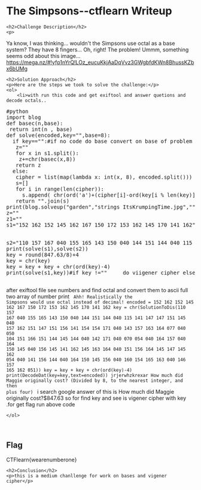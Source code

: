  

<!DOCTYPE html>
<html>
 
<body>
    <h1>The Simpsons--ctflearn  Writeup </h1>

    <h2>Challenge Description</h2>
    <p>  
Ya know, I was thinking... wouldn't the Simpsons use octal as a base system? They have 8 fingers... Oh, right! The problem! Ummm, something seems odd about this image... https://mega.nz/#!yfp1nYrQ!LOz_eucuKkjAaDqVvz3GWgbfdKWn8BhussKZbx6bUMg
</p>

    <h2>Solution Approach</h2>
    <p>Here are the steps we took to solve the challenge:</p>
    <ol> 
        <li>with run this code and get exiftool and answer quetions and decode octals..
<pre>
#python
import blog
def basec(n,base):
 return int(n , base)
def solve(encoded,key="",base=8):
  if key=="":#if no code do base convert on base of problem or if have key do vigenere-cipher
   z=""
   for x in s1.split():
    z+=chr(basec(x,8))
   return z
  else:
   cipher = list(map(lambda x: int(x, 8), encoded.split()))
   s=[]
   for i in range(len(cipher)):
     s.append( chr(ord('a')+(cipher[i]-ord(key[i % len(key)])+26) % 26))
   return "".join(s)
print(blog.solveup("garden","strings ItsKrumpingTime.jpg",""))
z=""
z1=""
s1="152 162 152 145 162 167 150 172 153 162 145 170 141 162"
 
  
s2="110 157 167 040 155 165 143 150 040 144 151 144 040 115 141 147 147 151 145 040 157 162 151 147 151 156 141 154 154 171 040 143 157 163 164 077 040 050 104 151 166 151 144 145 144 040 142 171 040 070 054 040 164 157 040 164 150 145 040 156 145 141 162 145 163 164 040 151 156 164 145 147 145 162 054 040 141 156 144 040 164 150 145 156 040 160 154 165 163 040 146 157 165 162 051"
print(solve(s1),solve(s2))
key = round(847.63/8)+4
key = chr(key)
key = key + key + chr(ord(key)-4)
print(solve(s1,key))#if key !=""     do viigener cipher else base converter solve("10","",2)

</pre>
after exiftool file see numbers and find octal and convert them to ascii full two array 
of number print 
<code>
Ahh! Realistically the Simpsons would use octal instead of decimal!
encoded = 152 162 152 145 162 167 150 172 153 162 145 170 141 162
key = chr(SolutionToDis(110 157 167 040 155 165 143 150 040 144 151 144 040 115 141 147 147 151 145 040 157 162 151 147 151 156 141 154 154 171 040 143 157 163 164 077 040 050 104 151 166 151 144 145 144 040 142 171 040 070 054 040 164 157 040 164 150 145 040 156 145 141 162 145 163 164 040 151 156 164 145 147 145 162 054 040 141 156 144 040 164 150 145 156 040 160 154 165 163 040 146 157 165 162 051))
key = key + key + chr(ord(key)-4)
print(DecodeDat(key=key,text=encoded))
jrjerwhzkrexar How much did Maggie originally cost? (Divided by 8, to the nearest integer, and then plus four)
</code>
i search google answer of this is How much did Maggie originally cost?$847.63
so for find key and see is vigener cipher with key .for get flag run above code
 
    </ol>
<br>
    <h2>Flag</h2>
    <p class="flag">CTFlearn{wearenumberone}
</p>

    <h2>Conclusion</h2>
    <p>this is a medium chanllenge for work on bases and vigener cipher</p>

</body>
</html>
